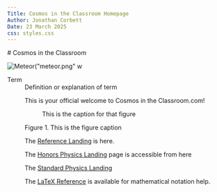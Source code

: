 ```yaml
---
Title: Cosmos in the Classroom Homepage
Author: Jonathan Corbett
Date: 23 March 2025
css: styles.css
---
```


<div class="header">
# Cosmos in the Classroom

![Meteor]("meteor.png" w

</div>

<dl>
<dt>Term</dt>
<dd> Definition or explanation of term</dd?>

This is your official welcome to Cosmos in the Classroom.com!

<div class="column1" >
<span>
        <figure>This is the caption for that figure</figure>
    <figcaption> Figure 1. This is the figure caption</figcaption>
    </span>
</div>

The [Reference Landing] is here.

The [Honors Physics Landing] page is accessible from here

The [Standard Physics Landing]

The [LaTeX Reference] is available for mathematical notation help.


<!-- document references are below -->
[Reference Landing]: /ref/ref_lib
[Honors Physics Landing]: ../src/hphys_landing
[Meteor]: meteor.png
[Standard Physics Landing]: ../src/sphys_overview
[LaTeX Reference]: https://cosmosintheclassroom.org/src/ref_latex